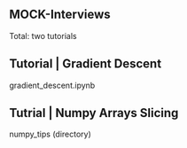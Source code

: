 MOCK-Interviews
--------------
Total: two tutorials


Tutorial | Gradient Descent
---------------------------
gradient_descent.ipynb


Tutrial | Numpy Arrays Slicing
------------------------------
numpy_tips (directory)
